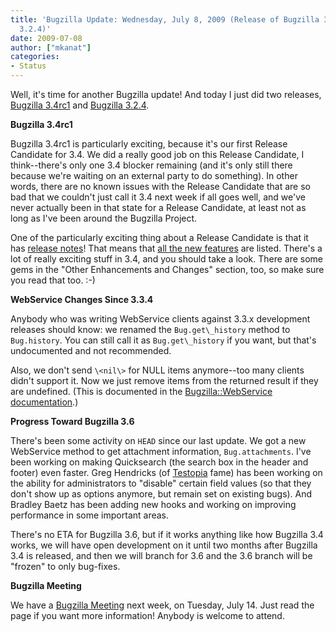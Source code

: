 ```yaml
---
title: 'Bugzilla Update: Wednesday, July 8, 2009 (Release of Bugzilla 3.4rc1 and Bugzilla
  3.2.4)'
date: 2009-07-08
author: ["mkanat"]
categories:
- Status
---
```

Well, it's time for another Bugzilla update\! And today I just did two
releases, [Bugzilla 3.4rc1](http://www.bugzilla.org/releases/3.4/) and
[Bugzilla 3.2.4](http://www.bugzilla.org/releases/3.2.4/).

**Bugzilla 3.4rc1**

Bugzilla 3.4rc1 is particularly exciting, because it's our first Release
Candidate for 3.4. We did a really good job on this Release Candidate, I
think--there's only one 3.4 blocker remaining (and it's only still there
because we're waiting on an external party to do something). In other
words, there are no known issues with the Release Candidate that are so
bad that we couldn't just call it 3.4 next week if all goes well, and
we've never actually been in that state for a Release Candidate, at
least not as long as I've been around the Bugzilla Project.

One of the particularly exciting thing about a Release Candidate is that
it has [release
notes](http://www.bugzilla.org/releases/3.4/)\! That
means that [all the new
features](http://www.bugzilla.org/releases/3.4/#v34_feat)
are listed. There's a lot of really exciting stuff in 3.4, and you
should take a look. There are some gems in the "Other Enhancements and
Changes" section, too, so make sure you read that too. :-)

**WebService Changes Since 3.3.4**

Anybody who was writing WebService clients against 3.3.x development
releases should know: we renamed the `Bug.get\_history` method to
`Bug.history`. You can still call it as `Bug.get\_history` if you want,
but that's undocumented and not recommended.

Also, we don't send `\<nil\>` for NULL items anymore--too many clients
didn't support it. Now we just remove items from the returned result if
they are undefined. (This is documented in the [Bugzilla::WebService
documentation](http://www.bugzilla.org/docs/3.4/en/html/api/Bugzilla/WebService.html).)

**Progress Toward Bugzilla 3.6**

There's been some activity on `HEAD` since our last update. We got a new
WebService method to get attachment information, `Bug.attachments`. I've
been working on making Quicksearch (the search box in the header and
footer) even faster. Greg Hendricks (of
[Testopia](http://www.mozilla.org/projects/testopia/) fame) has been
working on the ability for administrators to "disable" certain field
values (so that they don't show up as options anymore, but remain set on
existing bugs). And Bradley Baetz has been adding new hooks and working
on improving performance in some important areas.

There's no ETA for Bugzilla 3.6, but if it works anything like how
Bugzilla 3.4 works, we will have open development on it until two months
after Bugzilla 3.4 is released, and then we will branch for 3.6 and the
3.6 branch will be "frozen" to only bug-fixes.

**Bugzilla Meeting**

We have a [Bugzilla Meeting](https://wiki.mozilla.org/Bugzilla:Meetings)
next week, on Tuesday, July 14. Just read the page if you want more
information\! Anybody is welcome to attend.
